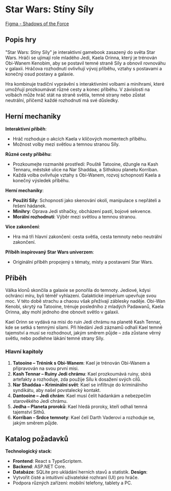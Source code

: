 # Star Wars: Stíny Síly

[Figma - Shadows of the Force](https://www.figma.com/design/Jj13tJEqtj2Oa91zrdMhhR/Shadows-of-the-Force?node-id=0-1&t=nGB0eywPFq4gtwNd-1)

## Popis hry
"Star Wars: Stíny Síly" je interaktivní gamebook zasazený do světa Star Wars. Hráči se ujímají role mladého Jedi, Kaela Orinna, který je trénován Obi-Wanem Kenobim, aby se postavil temné straně Síly a obnovil rovnováhu v galaxii. Hráčova rozhodnutí ovlivňují vývoj příběhu, vztahy s postavami a konečný osud postavy a galaxie.

Hra kombinuje tradiční vyprávění s interaktivními volbami a minihrami, které umožňují prozkoumávat různé cesty a konec příběhu. V závislosti na volbách může hráč stát na straně světla, temné strany nebo zůstat neutrální, přičemž každé rozhodnutí má své důsledky.

## Herní mechaniky
**Interaktivní příběh**:
   - Hráč rozhoduje o akcích Kaela v klíčových momentech příběhu.
   - Možnost volby mezi světlou a temnou stranou Síly.
     
**Různé cesty příběhu**:
   - Prozkoumejte rozmanité prostředí: Pouště Tatooine, džungle na Kash Tennaru, městské ulice na Nar Shaddaa, a Sithskou planetu Korriban.
   - Každá volba ovlivňuje vztahy s Obi-Wanem, rozvoj schopností Kaela a konečný výsledek příběhu.
     
**Herní mechaniky**:
   - **Použití Síly**: Schopnosti jako skenování okolí, manipulace s nepřáteli a řešení hádanek.
   - **Minihry**: Oprava Jedi stíhačky, obcházení pastí, bojové sekvence.
   - **Morální rozhodnutí**: Výběr mezi světlou a temnou stranou.
     
**Více zakončení**:
   - Hra má tři hlavní zakončení: cesta světla, cesta temnoty nebo neutrální zakončení.
     
**Příběh inspirovaný Star Wars univerzem**:
   - Originální příběh propojený s tématy, místy a postavami Star Wars.

## Příběh
Válka klonů skončila a galaxie se ponořila do temnoty. Jediové, kdysi ochránci míru, byli téměř vyhlazeni. Galaktické impérium upevňuje svou moc. V této době strachu a chaosu však přežívají záblesky naděje. Obi-Wan Kenobi, skrytý na Tatooine, trénuje posledního z mladých Padawanů, Kaela Orinna, aby mohl jednoho dne obnovit světlo v galaxii.

Kael Orinn se vydává na misi do ruin Jedi chrámu na planetě Kash Tennar, kde se setká s temnými silami. Při hledání Jedi záznamů odhalí Kael temné tajemství a musí se rozhodnout, jakým směrem půjde – zda zůstane věrný světlu, nebo podlehne lákání temné strany Síly.

### Hlavní kapitoly
1. **Tatooine – Trénink s Obi-Wanem**: Kael je trénován Obi-Wanem a připravován na svou první misi.
2. **Kash Tennar – Ruiny Jedi chrámu**: Kael prozkoumává ruiny, sbírá artefakty a rozhoduje, zda použije Sílu k dosažení svých cílů.
3. **Nar Shaddaa – Kriminální svět**: Kael se infiltruje do kriminálního syndikátu, aby našel povstalecký kontakt.
4. **Dantooine – Jedi chrám**: Kael musí čelit hádankám a nebezpečím starověkého Jedi chrámu.
5. **Jedha – Planeta proroků**: Kael hledá proroky, kteří odhalí temná tajemství Sithů.
6. **Korriban – Srdce temnoty**: Kael čelí Darth Vaderovi a rozhoduje se, jakým směrem půjde.

## Katalog požadavků
**Technologický stack**:
   - **Frontend**: React s TypeScriptem.
   - **Backend**: ASP.NET Core.
   - **Databáze**: SQLite pro ukládání herních stavů a statistik.
**Design**:
   - Vytvořit čisté a intuitivní uživatelské rozhraní (UI) pro hráče.
   - Podpora různých zařízení: mobilní telefony, tablety a PC.
